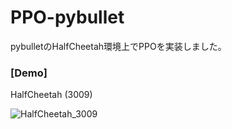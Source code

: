# PPO-pybullet
pybulletのHalfCheetah環境上でPPOを実装しました。

### [Demo]
HalfCheetah (3009)

![HalfCheetah_3009](https://github.com/twin2ryo/PPO-pybullet/assets/131621911/cfb922c4-24a0-410a-80ff-2a40879e4ef7)
